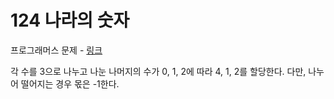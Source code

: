# 124 나라의 숫자

프로그래머스 문제 - [링크](https://programmers.co.kr/learn/courses/30/lessons/12899)

각 수를 3으로 나누고 나눈 나머지의 수가 0, 1, 2에 따라 4, 1, 2를 할당한다. 다만, 나누어 떨어지는 경우 몫은 -1한다.

